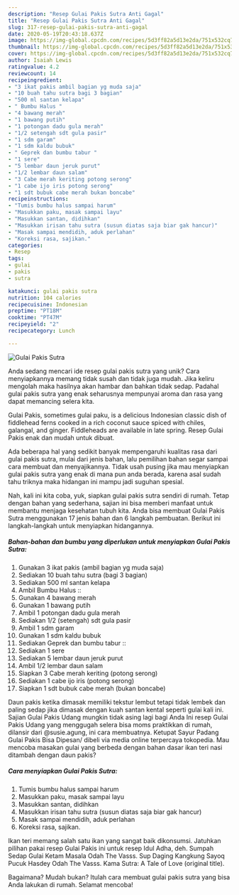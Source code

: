 ```yaml
---
description: "Resep Gulai Pakis Sutra Anti Gagal"
title: "Resep Gulai Pakis Sutra Anti Gagal"
slug: 317-resep-gulai-pakis-sutra-anti-gagal
date: 2020-05-19T20:43:18.637Z
image: https://img-global.cpcdn.com/recipes/5d3ff82a5d13e2da/751x532cq70/gulai-pakis-sutra-foto-resep-utama.jpg
thumbnail: https://img-global.cpcdn.com/recipes/5d3ff82a5d13e2da/751x532cq70/gulai-pakis-sutra-foto-resep-utama.jpg
cover: https://img-global.cpcdn.com/recipes/5d3ff82a5d13e2da/751x532cq70/gulai-pakis-sutra-foto-resep-utama.jpg
author: Isaiah Lewis
ratingvalue: 4.2
reviewcount: 14
recipeingredient:
- "3 ikat pakis ambil bagian yg muda saja"
- "10 buah tahu sutra bagi 3 bagian"
- "500 ml santan kelapa"
- " Bumbu Halus "
- "4 bawang merah"
- "1 bawang putih"
- "1 potongan dadu gula merah"
- "1/2 setengah sdt gula pasir"
- "1 sdm garam"
- "1 sdm kaldu bubuk"
- " Geprek dan bumbu tabur "
- "1 sere"
- "5 lembar daun jeruk purut"
- "1/2 lembar daun salam"
- "3 Cabe merah keriting potong serong"
- "1 cabe ijo iris potong serong"
- "1 sdt bubuk cabe merah bukan boncabe"
recipeinstructions:
- "Tumis bumbu halus sampai harum"
- "Masukkan paku, masak sampai layu"
- "Masukkan santan, didihkan"
- "Masukkan irisan tahu sutra (susun diatas saja biar gak hancur)"
- "Masak sampai mendidih, aduk perlahan"
- "Koreksi rasa, sajikan."
categories:
- Resep
tags:
- gulai
- pakis
- sutra

katakunci: gulai pakis sutra 
nutrition: 104 calories
recipecuisine: Indonesian
preptime: "PT18M"
cooktime: "PT47M"
recipeyield: "2"
recipecategory: Lunch

---
```



![Gulai Pakis Sutra](https://img-global.cpcdn.com/recipes/5d3ff82a5d13e2da/751x532cq70/gulai-pakis-sutra-foto-resep-utama.jpg)

Anda sedang mencari ide resep gulai pakis sutra yang unik? Cara menyiapkannya memang tidak susah dan tidak juga mudah. Jika keliru mengolah maka hasilnya akan hambar dan bahkan tidak sedap. Padahal gulai pakis sutra yang enak seharusnya mempunyai aroma dan rasa yang dapat memancing selera kita.

Gulai Pakis, sometimes gulai paku, is a delicious Indonesian classic dish of fiddlehead ferns cooked in a rich coconut sauce spiced with chiles, galangal, and ginger. Fiddleheads are available in late spring. Resep Gulai Pakis enak dan mudah untuk dibuat.

Ada beberapa hal yang sedikit banyak mempengaruhi kualitas rasa dari gulai pakis sutra, mulai dari jenis bahan, lalu pemilihan bahan segar sampai cara membuat dan menyajikannya. Tidak usah pusing jika mau menyiapkan gulai pakis sutra yang enak di mana pun anda berada, karena asal sudah tahu triknya maka hidangan ini mampu jadi suguhan spesial.


Nah, kali ini kita coba, yuk, siapkan gulai pakis sutra sendiri di rumah. Tetap dengan bahan yang sederhana, sajian ini bisa memberi manfaat untuk membantu menjaga kesehatan tubuh kita. Anda bisa membuat Gulai Pakis Sutra menggunakan 17 jenis bahan dan 6 langkah pembuatan. Berikut ini langkah-langkah untuk menyiapkan hidangannya.

<!--inarticleads1-->

##### Bahan-bahan dan bumbu yang diperlukan untuk menyiapkan Gulai Pakis Sutra:

1. Gunakan 3 ikat pakis (ambil bagian yg muda saja)
1. Sediakan 10 buah tahu sutra (bagi 3 bagian)
1. Sediakan 500 ml santan kelapa
1. Ambil  Bumbu Halus ::
1. Gunakan 4 bawang merah
1. Gunakan 1 bawang putih
1. Ambil 1 potongan dadu gula merah
1. Sediakan 1/2 (setengah) sdt gula pasir
1. Ambil 1 sdm garam
1. Gunakan 1 sdm kaldu bubuk
1. Sediakan  Geprek dan bumbu tabur ::
1. Sediakan 1 sere
1. Sediakan 5 lembar daun jeruk purut
1. Ambil 1/2 lembar daun salam
1. Siapkan 3 Cabe merah keriting (potong serong)
1. Sediakan 1 cabe ijo iris (potong serong)
1. Siapkan 1 sdt bubuk cabe merah (bukan boncabe)


Daun pakis ketika dimasak memiliki tekstur lembut tetapi tidak lembek dan paling sedap jika dimasak dengan kuah santan kental seperti gulai kali ini. Sajian Gulai Pakis Udang mungkin tidak asing lagi bagi Anda Ini resep Gulai Pakis Udang yang menggugah selera bisa moms praktikkan di rumah, dilansir dari @susie.agung, ini cara membuatnya. Ketupat Sayur Padang Gulai Pakis Bisa Dipesan/ dibeli via media online terpercaya tokopedia. Mau mencoba masakan gulai yang berbeda dengan bahan dasar ikan teri nasi ditambah dengan daun pakis? 

<!--inarticleads2-->

##### Cara menyiapkan Gulai Pakis Sutra:

1. Tumis bumbu halus sampai harum
1. Masukkan paku, masak sampai layu
1. Masukkan santan, didihkan
1. Masukkan irisan tahu sutra (susun diatas saja biar gak hancur)
1. Masak sampai mendidih, aduk perlahan
1. Koreksi rasa, sajikan.


Ikan teri memang salah satu ikan yang sangat baik dikonsumsi. Jatuhkan pilihan pakai resep Gulai Pakis ini untuk resep Idul Adha, deh. Sumpah Sedap Gulai Ketam Masala Odah The Vasss. Sup Daging Kangkung Sayoq Pucuk Hasdey Odah The Vasss. Kama Sutra: A Tale of Love (original title). 

Bagaimana? Mudah bukan? Itulah cara membuat gulai pakis sutra yang bisa Anda lakukan di rumah. Selamat mencoba!
